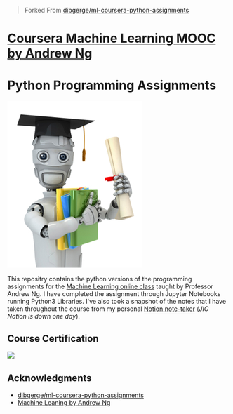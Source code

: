 > Forked From [dibgerge/ml-coursera-python-assignments](https://github.com/dibgerge/ml-coursera-python-assignments)
# [Coursera Machine Learning MOOC by Andrew Ng](https://www.coursera.org/learn/machine-learning) 
# Python Programming Assignments

![](machinelearning.jpg)

This repositry contains the python versions of the programming assignments for the [Machine Learning online class](https://www.coursera.org/learn/machine-learning) taught by Professor Andrew Ng. I have completed the assignment through Jupyter Notebooks running Python3 Libraries. I've also took a snapshot of the notes that I have taken throughout the course from my personal [Notion note-taker](https://www.notion.so/Machine-Learning-691bfd31ddae49e180794870b9b5bb7e) (*JIC Notion is down one day*).

## Course Certification
<a href="https://www.coursera.org/account/accomplishments/verify/GYX8VTAVPGZN"> <img src="https://s3.amazonaws.com/coursera_assets/meta_images/generated/CERTIFICATE_LANDING_PAGE/CERTIFICATE_LANDING_PAGE~GYX8VTAVPGZN/CERTIFICATE_LANDING_PAGE~GYX8VTAVPGZN.jpeg"></a>

## Acknowledgments
- [dibgerge/ml-coursera-python-assignments](https://github.com/dibgerge/ml-coursera-python-assignments)
- [Machine Leaning by Andrew Ng](https://www.coursera.org/learn/machine-learning)